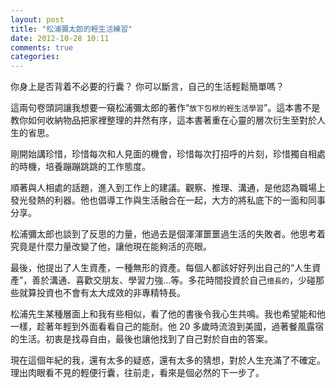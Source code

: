 ```yaml
---
layout: post
title: "松浦彌太郎的輕生活練習"
date: 2012-10-28 10:11
comments: true
categories: 
---
```

你身上是否背着不必要的行囊？
你可以斷言，自己的生活輕鬆簡單嗎？

這兩句卷頭詞讓我想要一窺松浦彌太郎的著作“`放下包袱的輕生活學習`”。這本書不是教你如何收納物品把家裡整理的井然有序，這本書著重在心靈的層次衍生至對於人生的省思。

剛開始講珍惜，珍惜每次和人見面的機會，珍惜每次打招呼的片刻，珍惜獨自相處的時機，培養蹦蹦跳跳的工作態度。

順著與人相處的話題，進入到工作上的建議。觀察、推理、溝通，是他認為職場上發光發熱的利器。他也倡導工作與生活融合在一起，大方的將私底下的一面和同事分享。

松浦彌太郎也談到了反思的力量，他過去是個渾渾噩噩過生活的失敗者。他思考着究竟是什麼力量改變了他，讓他現在能夠活的亮眼。

最後，他提出了人生資產，一種無形的資產。每個人都該好好列出自己的“人生資產”，善於溝通、喜歡交朋友、學習力強…等。多花時間投資於自己`擅長的`，少碰那些就算投資也不會有太大成效的非專精特長。

松浦先生某種層面上和我有些相似，看了他的書後令我心生共鳴。我也希望能和他一樣，趁著年輕到外面看看自己的能耐。他 20 多歲時流浪到美國，過著餐風露宿的生活。初衷是找尋自由，最後也讓他找到了自己對於自由的答案。

現在這個年紀的我，還有太多的疑惑，還有太多的猜想，對於人生充滿了不確定。理出肉眼看不見的輕便行囊，往前走，看來是個必然的下一步了。
